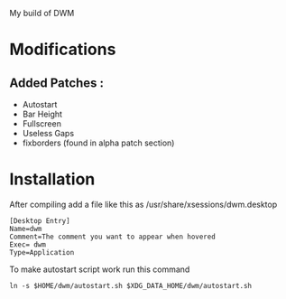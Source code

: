 My build of DWM


# Modifications
## Added Patches :
- Autostart
- Bar Height
- Fullscreen
- Useless Gaps
- fixborders (found in alpha patch section)

# Installation

After compiling add a file like this as /usr/share/xsessions/dwm.desktop

```
[Desktop Entry]
Name=dwm
Comment=The comment you want to appear when hovered
Exec= dwm
Type=Application
```

To make autostart script work run this command
```
ln -s $HOME/dwm/autostart.sh $XDG_DATA_HOME/dwm/autostart.sh 
```
